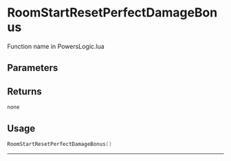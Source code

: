 # RoomStartResetPerfectDamageBonus
Function name in PowersLogic.lua
## Parameters

## Returns
`none`
## Usage
```lua
RoomStartResetPerfectDamageBonus()
```
---
